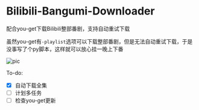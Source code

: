 # Bilibili-Bangumi-Downloader
配合you-get下载Bilibili整部番剧，支持自动重试下载

虽然you-get有`-playlist`选项可以下载整部番剧，但是无法自动重试下载，于是没事写了个py脚本，这样就可以放心挂一晚上下番

![pic](https://s2.ax1x.com/2020/03/02/3RDggJ.png)

To-do:

- [x] 自动下载全集 
- [ ] 计划多任务
- [ ] 检查you-get更新
